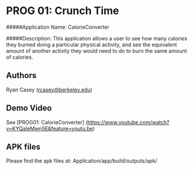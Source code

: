 # PROG 01: Crunch Time

#####Application Name: 
CalorieConverter

#####Description: 
This application allows a user to see how many calories they burned doing a particular physical activity, and see the equivalent amount of another activity they would need to do to burn the same amount of calories.

## Authors

Ryan Casey ([rcasey@berkeley.edu](mailto:rcasey@berkeley.edu))

## Demo Video

See [PROG01: CalorieConverter] (https://www.youtube.com/watch?v=KYQaIeMwn5E&feature=youtu.be)

## APK files
Please find the apk files at: Application/app/build/outputs/apk/

